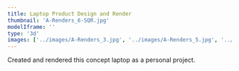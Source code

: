 ```yaml
---
title: Laptop Product Design and Render
thumbnail: 'A-Renders_6-SQR.jpg'
modelIframe: ''
type: '3d'
images: ['../images/A-Renders_3.jpg', '../images/A-Renders_5.jpg', '../images/A-Renders_6.jpg']
---
```


Created and rendered this
concept laptop
as a personal project.
